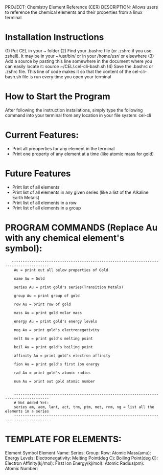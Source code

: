 PROJECT: Chemistry Element Reference (CER)
DESCRIPTION: Allows users to reference the chemical elements and their properties from a linux terminal

# Installation Instructions
(1) Put CEL in your ~ folder
(2) Find your .bashrc file (or .zshrc if you use zshell). It may be in your ~/usr/bin/ or in your /home/usr/ or elsewhere
(3) Add a source by pasting this line somewhere in the document where you can easily locate it: source ~/CEL/.cel-cli-bash.sh
(4) Save the .bashrc or .zshrc file. This line of code makes it so that the content of the cel-cli-bash.sh file is run every time you open your terminal

# How to Start the Program
After following the instruction installations, simply type the following command into your terminal from any location in your file system:
cel-cli

# Current Features:
- Print all preoperties for any element in the terminal
- Print one property of any element at a time (like atomic mass for gold)
# Future Features
- Print list of all elements
- Print list of all elements in any given series (like a list of the Alkaline Earth Metals)
- Print list of all elements in a row
- Print list of all elements in a group

        
# PROGRAM COMMANDS (Replace Au with any chemical element's symbol):
       ---------------------------------------------------------------------------------------
        Au = print out all below properties of Gold

        name Au = Gold

        series Au = print gold's series(Transition Metals)

        group Au = print group of gold

        row Au = print row of gold

        mass Au = print gold molar mass

        energy Au = print gold's energy levels

        neg Au = print gold's electronegativity

        melt Au = print gold's melting point

        boil Au = print gold's boiling point

        affinity Au = print gold's electron affinity

        fion Au = print gold's first ion energy

        rad Au = print gold's atomic radius

        num Au = print out gold atomic number

        
        --------------------------------------------------------------------------------------
        # Not Added Yet:
        series am, aem, lant, act, trm, ptm, met, rnm, ng = list all the elements in a series
        --------------------------------------------------------------------------------------

# TEMPLATE FOR ELEMENTS:
Element Symbol
Element Name: 
Series: 
Group: 
Row: 
Atomic Mass(amu): 
Energy Levels: 
Electronegativity: 
Melting Point(deg C): 
Boiling Point(deg C): 
Electron Affinity(kj/mol): 
First Ion Energy(kj/mol): 
Atomic Radius(pm): 
Atomic Number: 
